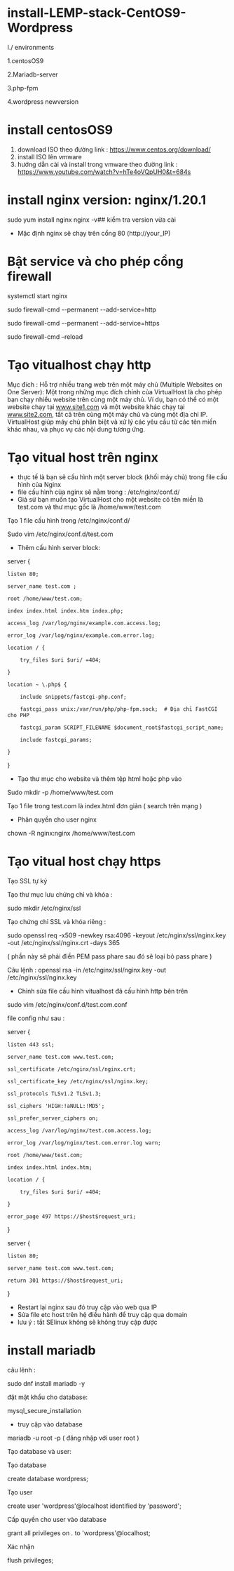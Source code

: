 # install-LEMP-stack-CentOS9-Wordpress
I./ environments

1.centosOS9

2.Mariadb-server

3.php-fpm

4.wordpress newversion

# install centosOS9
1. download ISO theo đường link : https://www.centos.org/download/
2. install ISO lên vmware
3. hướng dẫn cài và install trong vmware theo đường link : https://www.youtube.com/watch?v=hTe4oVQpUH0&t=684s
# install nginx version: nginx/1.20.1
sudo yum install nginx
nginx -v## kiểm tra version vừa cài
- Mặc định nginx sẽ chạy trên cổng 80 (http://your_IP)
# Bật service và cho phép cổng firewall
systemctl start nginx

sudo firewall-cmd --permanent --add-service=http

sudo firewall-cmd --permanent --add-service=https

sudo firewall-cmd –reload

# Tạo vitualhost chạy http
Mục đích : Hỗ trợ nhiều trang web trên một máy chủ (Multiple Websites on One Server): Một trong những mục đích chính của VirtualHost là cho phép bạn chạy nhiều website trên cùng một máy chủ. Ví dụ, bạn có thể có một website chạy tại www.site1.com và một website khác chạy tại www.site2.com, tất cả trên cùng một máy chủ và cùng một địa chỉ IP. VirtualHost giúp máy chủ phân biệt và xử lý các yêu cầu từ các tên miền khác nhau, và phục vụ các nội dung tương ứng.

# Tạo vitual host trên nginx 
-	thực tế là bạn sẽ cấu hình một server block (khối máy chủ) trong file cấu hình của Nginx
-	file cấu hình của nginx sẽ nằm trong : /etc/nginx/conf.d/
-	Giả sử bạn muốn tạo VirtualHost cho một website có tên miền là test.com và thư mục gốc là /home/www/test.com
  
Tạo 1 file cấu hình trong /etc/nginx/conf.d/

Sudo vim /etc/nginx/conf.d/test.com

- Thêm cấu hình server block:

server {

    listen 80;
    
    server_name test.com ;
    
    root /home/www/test.com;  
    
    index index.html index.htm index.php;
    
    access_log /var/log/nginx/example.com.access.log;
    
    error_log /var/log/nginx/example.com.error.log;	
    
    location / {
    
        try_files $uri $uri/ =404;  
	
    } 	

    location ~ \.php$ {
    
        include snippets/fastcgi-php.conf;
	
        fastcgi_pass unix:/var/run/php/php-fpm.sock;  # Địa chỉ FastCGI cho PHP
	
        fastcgi_param SCRIPT_FILENAME $document_root$fastcgi_script_name;
	
        include fastcgi_params;
	
    }
    
}

- Tạo thư mục cho website và thêm tệp html hoặc php vào

Sudo mkdir -p /home/www/test.com

Tạo 1 file trong test.com là index.html đơn giản ( search trên mạng )

- Phân quyền cho user nginx
  
chown -R nginx:nginx /home/www/test.com 

# Tạo vitual host chạy https 

Tạo SSL tự ký 

Tạo thư mục lưu chứng chỉ và khóa : 

sudo mkdir /etc/nginx/ssl

Tạo chứng chỉ SSL và khóa riêng : 

sudo openssl req -x509 -newkey rsa:4096 -keyout /etc/nginx/ssl/nginx.key -out /etc/nginx/ssl/nginx.crt -days 365

 (  phần này sẽ phải điền PEM pass phare sau đó sẽ loại bỏ pass phare ) 
 
Câu lệnh : openssl rsa -in /etc/nginx/ssl/nginx.key -out /etc/nginx/ssl/nginx.key

- Chỉnh sửa file cấu hình vitualhost đã cấu hình http bên trên

sudo vim /etc/nginx/conf.d/test.com.conf

file config như sau : 

server {

    listen 443 ssl;
    
    server_name test.com www.test.com;

    ssl_certificate /etc/nginx/ssl/nginx.crt;
    
    ssl_certificate_key /etc/nginx/ssl/nginx.key;

    ssl_protocols TLSv1.2 TLSv1.3;
    
    ssl_ciphers 'HIGH:!aNULL:!MD5';
    
    ssl_prefer_server_ciphers on;

    access_log /var/log/nginx/test.com.access.log;
    
    error_log /var/log/nginx/test.com.error.log warn;

    root /home/www/test.com;
    
    index index.html index.htm;

    location / {
    
        try_files $uri $uri/ =404;
	
    }

    error_page 497 https://$host$request_uri;
    
}

server {

    listen 80;
    
    server_name test.com www.test.com;

    return 301 https://$host$request_uri;
}

- Restart lại nginx sau đó truy cập vào web qua IP 
- Sửa file etc host trên hệ điều hành để truy cập qua domain
- lưu ý : tắt SElinux không sẽ không truy cập được

# install mariadb
câu lênh : 

sudo dnf install mariadb -y

đặt mật khẩu cho database: 

mysql_secure_installation

- truy cập vào database

mariadb -u root -p ( đăng nhập với user root ) 

Tạo database và user:

Tạo database

create database wordpress;

Tạo user

create user 'wordpress'@localhost identified by 'password';

Cấp quyền cho user vào database

grant all privileges on *.* to 'wordpress'@localhost;

Xác nhận

flush privileges;


